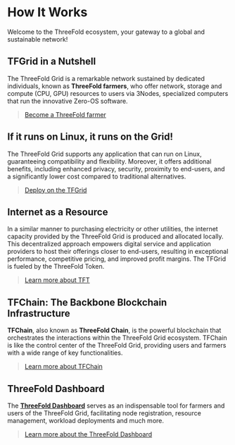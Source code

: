 <h1> How It Works </h1>

Welcome to the ThreeFold ecosystem, your gateway to a global and sustainable network!

## TFGrid in a Nutshell

The ThreeFold Grid is a remarkable network sustained by dedicated individuals, known as **ThreeFold farmers**, who offer network, storage and compute (CPU, GPU) resources to users via 3Nodes, specialized computers that run the innovative Zero-OS software.

> [Become a ThreeFold farmer](../farmers/3node_building/3node_building.md)

## If it runs on Linux, it runs on the Grid!

The ThreeFold Grid supports any application that can run on Linux, guaranteeing compatibility and flexibility. Moreover, it offers additional benefits, including enhanced privacy, security, proximity to end-users, and a significantly lower cost compared to traditional alternatives.

> [Deploy on the TFGrid](../getstarted/tfgrid3_getstarted.md)

## Internet as a Resource

In a similar manner to purchasing electricity or other utilities, the internet capacity provided by the ThreeFold Grid is produced and allocated locally. This decentralized approach empowers digital service and application providers to host their offerings closer to end-users, resulting in exceptional performance, competitive pricing, and improved profit margins. The TFGrid is fueled by the ThreeFold Token.

> [Learn more about TFT](../threefold_token/threefold_token.md)

## TFChain: The Backbone Blockchain Infrastructure

__TFChain__, also known as __ThreeFold Chain__, is the powerful blockchain that orchestrates the interactions within the ThreeFold Grid ecosystem. TFChain is like the control center of the ThreeFold Grid, providing users and farmers with a wide range of key functionalities.

> [Learn more about TFChain](../concepts/tfchain.md)

## ThreeFold Dashboard

The [**ThreeFold Dashboard**](https://next.dashboard.grid.tf/) serves as an indispensable tool for farmers and users of the ThreeFold Grid, facilitating node registration, resource management, workload deployments and much more.

> [Learn more about the ThreeFold Dashboard](../dashboard/dashboard.md)
